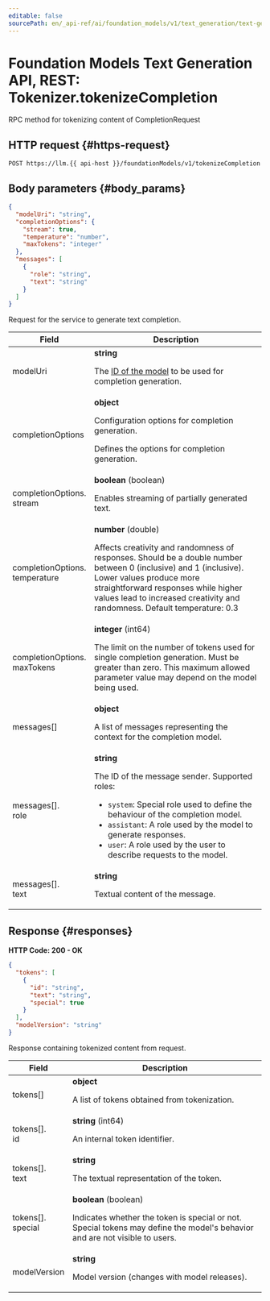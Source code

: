 ```yaml
---
editable: false
sourcePath: en/_api-ref/ai/foundation_models/v1/text_generation/text-generation/api-ref/Tokenizer/tokenizeCompletion.md
---
```


# Foundation Models Text Generation API, REST: Tokenizer.tokenizeCompletion
RPC method for tokenizing content of CompletionRequest
 

 
## HTTP request {#https-request}
```
POST https://llm.{{ api-host }}/foundationModels/v1/tokenizeCompletion
```
 
## Body parameters {#body_params}
 
```json 
{
  "modelUri": "string",
  "completionOptions": {
    "stream": true,
    "temperature": "number",
    "maxTokens": "integer"
  },
  "messages": [
    {
      "role": "string",
      "text": "string"
    }
  ]
}
```
Request for the service to generate text completion.
 
Field | Description
--- | ---
modelUri | **string**<br><p>The <a href="/docs/foundation-models/concepts/yandexgpt/models">ID of the model</a> to be used for completion generation.</p> 
completionOptions | **object**<br><p>Configuration options for completion generation.</p> <p>Defines the options for completion generation.</p> 
completionOptions.<br>stream | **boolean** (boolean)<br><p>Enables streaming of partially generated text.</p> 
completionOptions.<br>temperature | **number** (double)<br><p>Affects creativity and randomness of responses. Should be a double number between 0 (inclusive) and 1 (inclusive). Lower values produce more straightforward responses while higher values lead to increased creativity and randomness. Default temperature: 0.3</p> 
completionOptions.<br>maxTokens | **integer** (int64)<br><p>The limit on the number of tokens used for single completion generation. Must be greater than zero. This maximum allowed parameter value may depend on the model being used.</p> 
messages[] | **object**<br><p>A list of messages representing the context for the completion model.</p> 
messages[].<br>role | **string**<br><p>The ID of the message sender. Supported roles:</p> <ul> <li>``system``: Special role used to define the behaviour of the completion model.</li> <li>``assistant``: A role used by the model to generate responses.</li> <li>``user``: A role used by the user to describe requests to the model.</li> </ul> 
messages[].<br>text | **string**<br><p>Textual content of the message.</p> 
 
## Response {#responses}
**HTTP Code: 200 - OK**

```json 
{
  "tokens": [
    {
      "id": "string",
      "text": "string",
      "special": true
    }
  ],
  "modelVersion": "string"
}
```
Response containing tokenized content from request.
 
Field | Description
--- | ---
tokens[] | **object**<br><p>A list of tokens obtained from tokenization.</p> 
tokens[].<br>id | **string** (int64)<br><p>An internal token identifier.</p> 
tokens[].<br>text | **string**<br><p>The textual representation of the token.</p> 
tokens[].<br>special | **boolean** (boolean)<br><p>Indicates whether the token is special or not. Special tokens may define the model's behavior and are not visible to users.</p> 
modelVersion | **string**<br><p>Model version (changes with model releases).</p> 